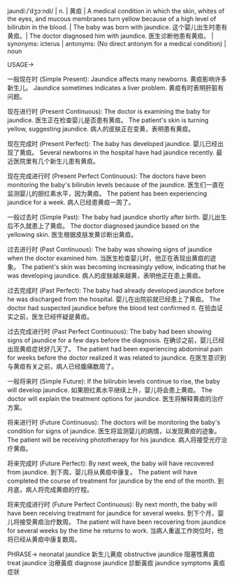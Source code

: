 jaundi:/ˈdʒɔːndi/ | n. | 黄疸 | A medical condition in which the skin, whites of the eyes, and mucous membranes turn yellow because of a high level of bilirubin in the blood. | The baby was born with jaundice.  这个婴儿出生时患有黄疸。|  The doctor diagnosed him with jaundice. 医生诊断他患有黄疸。 | synonyms: icterus | antonyms:  (No direct antonym for a medical condition) | noun

USAGE->

一般现在时 (Simple Present):
Jaundice affects many newborns. 黄疸影响许多新生儿。
Jaundice sometimes indicates a liver problem. 黄疸有时表明肝脏有问题。


现在进行时 (Present Continuous):
The doctor is examining the baby for jaundice. 医生正在检查婴儿是否患有黄疸。
The patient's skin is turning yellow, suggesting jaundice. 病人的皮肤正在变黄，表明患有黄疸。


现在完成时 (Present Perfect):
The baby has developed jaundice. 婴儿已经出现了黄疸。
Several newborns in the hospital have had jaundice recently. 最近医院里有几个新生儿患有黄疸。


现在完成进行时 (Present Perfect Continuous):
The doctors have been monitoring the baby's bilirubin levels because of the jaundice. 医生们一直在监测婴儿的胆红素水平，因为黄疸。
The patient has been experiencing jaundice for a week. 病人已经患黄疸一周了。


一般过去时 (Simple Past):
The baby had jaundice shortly after birth. 婴儿出生后不久就患上了黄疸。
The doctor diagnosed jaundice based on the yellowing skin. 医生根据皮肤发黄诊断出黄疸。


过去进行时 (Past Continuous):
The baby was showing signs of jaundice when the doctor examined him. 当医生检查婴儿时，他正在表现出黄疸的迹象。
The patient's skin was becoming increasingly yellow, indicating that he was developing jaundice.  病人的皮肤越来越黄，表明他正在患上黄疸。


过去完成时 (Past Perfect):
The baby had already developed jaundice before he was discharged from the hospital. 婴儿在出院前就已经患上了黄疸。
The doctor had suspected jaundice before the blood test confirmed it.  在验血证实之前，医生已经怀疑是黄疸。


过去完成进行时 (Past Perfect Continuous):
The baby had been showing signs of jaundice for a few days before the diagnosis. 在确诊之前，婴儿已经出现黄疸症状好几天了。
The patient had been experiencing abdominal pain for weeks before the doctor realized it was related to jaundice. 在医生意识到与黄疸有关之前，病人已经腹痛数周了。


一般将来时 (Simple Future):
If the bilirubin levels continue to rise, the baby will develop jaundice. 如果胆红素水平继续上升，婴儿将会患上黄疸。
The doctor will explain the treatment options for jaundice. 医生将解释黄疸的治疗方案。


将来进行时 (Future Continuous):
The doctors will be monitoring the baby's condition for signs of jaundice. 医生将监测婴儿的病情，以发现黄疸的迹象。
The patient will be receiving phototherapy for his jaundice. 病人将接受光疗治疗黄疸。


将来完成时 (Future Perfect):
By next week, the baby will have recovered from jaundice. 到下周，婴儿将从黄疸中康复。
The patient will have completed the course of treatment for jaundice by the end of the month. 到月底，病人将完成黄疸的疗程。


将来完成进行时 (Future Perfect Continuous):
By next month, the baby will have been receiving treatment for jaundice for several weeks. 到下个月，婴儿将接受黄疸治疗数周。
The patient will have been recovering from jaundice for several weeks by the time he returns to work.  当病人重返工作岗位时，他将已经从黄疸中康复数周。


PHRASE->
neonatal jaundice 新生儿黄疸
obstructive jaundice 阻塞性黄疸
treat jaundice 治療黃疸
diagnose jaundice 診斷黃疸
jaundice symptoms 黃疸症狀
